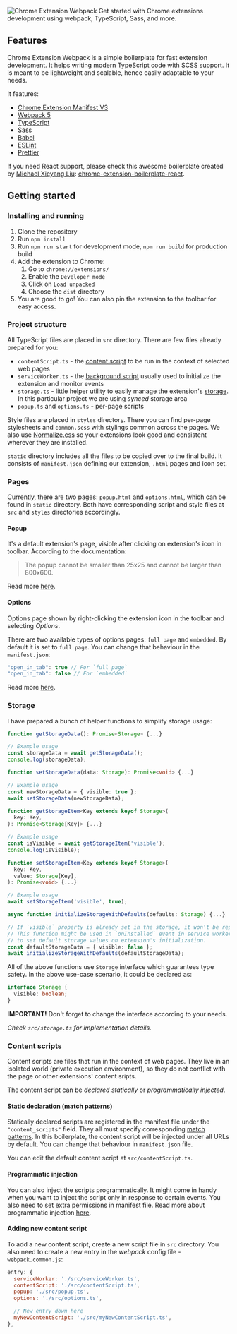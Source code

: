 ![Chrome Extension Webpack](https://user-images.githubusercontent.com/21238816/147307879-a3cb179e-3368-412a-88db-284474183884.png)
Get started with Chrome extensions development using webpack, TypeScript, Sass, and more.

## Features

Chrome Extension Webpack is a simple boilerplate for fast extension development. It helps writing modern TypeScript code with SCSS support. 
It is meant to be lightweight and scalable, hence easily adaptable to your needs.

It features:
- [Chrome Extension Manifest V3](https://developer.chrome.com/docs/extensions/mv3/intro/)
- [Webpack 5](https://webpack.js.org)
- [TypeScript](https://www.typescriptlang.org)
- [Sass](https://sass-lang.com)
- [Babel](https://babeljs.io/)
- [ESLint](https://eslint.org/)
- [Prettier](https://prettier.io/)

If you need React support, please check this awesome boilerplate created by [Michael Xieyang Liu](https://github.com/lxieyang): [chrome-extension-boilerplate-react](https://github.com/lxieyang/chrome-extension-boilerplate-react).

## Getting started

### Installing and running

1. Clone the repository
2. Run `npm install`
3. Run `npm run start` for development mode, `npm run build` for production build
4. Add the extension to Chrome:
    1. Go to `chrome://extensions/`
    2. Enable the `Developer mode`
    3. Click on `Load unpacked`
    4. Choose the `dist` directory
5. You are good to go! You can also pin the extension to the toolbar for easy access.

### Project structure

All TypeScript files are placed in `src` directory. There are few files already prepared for you:
- `contentScript.ts` - the [content script](https://developer.chrome.com/docs/extensions/mv3/content_scripts/) to be run in the context of selected web pages
- `serviceWorker.ts` - the [background script](https://developer.chrome.com/docs/extensions/mv3/service_workers/) usually used to initialize the extension and monitor events
- `storage.ts` - little helper utility to easily manage the extension's [storage](https://developer.chrome.com/docs/extensions/reference/storage/). In this particular project we are using *synced* storage area
- `popup.ts` and `options.ts` - per-page scripts

Style files are placed in `styles` directory. There you can find per-page stylesheets and `common.scss` with stylings common across the pages.
We also use [Normalize.css](https://necolas.github.io/normalize.css/) so your extensions look good and consistent wherever they are installed.

`static` directory includes all the files to be copied over to the final build. It consists of `manifest.json` defining our extension, `.html` pages and icon set.

### Pages

Currently, there are two pages: `popup.html` and `options.html`, which can be found in `static` directory. Both have corresponding script and style files at `src` and `styles` directories accordingly.

#### Popup

It's a default extension's page, visible after clicking on extension's icon in toolbar. According to the documentation:
> The popup cannot be smaller than 25x25 and cannot be larger than 800x600.

Read more [here](https://developer.chrome.com/docs/extensions/reference/browserAction/#popup).

#### Options

Options page shown by right-clicking the extension icon in the toolbar and selecting *Options*.

There are two available types of options pages: `full page` and `embedded`. By default it is set to `full page`. You can change that behaviour in the `manifest.json`:

```javascript
"open_in_tab": true // For `full page`
"open_in_tab": false // For `embedded`
```

Read more [here](https://developer.chrome.com/docs/extensions/mv3/options/).

### Storage

I have prepared a bunch of helper functions to simplify storage usage:

```typescript
function getStorageData(): Promise<Storage> {...}

// Example usage
const storageData = await getStorageData();
console.log(storageData);
```

```typescript
function setStorageData(data: Storage): Promise<void> {...}

// Example usage
const newStorageData = { visible: true };
await setStorageData(newStorageData);
```

```typescript
function getStorageItem<Key extends keyof Storage>(
  key: Key,
): Promise<Storage[Key]> {...}

// Example usage
const isVisible = await getStorageItem('visible');
console.log(isVisible);
```

```typescript
function setStorageItem<Key extends keyof Storage>(
  key: Key,
  value: Storage[Key],
): Promise<void> {...}

// Example usage
await setStorageItem('visible', true);
```

```typescript
async function initializeStorageWithDefaults(defaults: Storage) {...}

// If `visible` property is already set in the storage, it won't be replaced.
// This function might be used in `onInstalled` event in service worker
// to set default storage values on extension's initialization.
const defaultStorageData = { visible: false };
await initializeStorageWithDefaults(defaultStorageData);
```

All of the above functions use `Storage` interface which guarantees type safety. In the above use-case scenario, it could be declared as:

```typescript
interface Storage {
  visible: boolean;
}
```

**IMPORTANT!** Don't forget to change the interface according to your needs.

*Check `src/storage.ts` for implementation details.*

### Content scripts

Content scripts are files that run in the context of web pages. They live in an isolated world (private execution environment), so they do not conflict with the page or other extensions' content sripts.

The content script can be *declared statically* or *programmatically injected*.

#### Static declaration (match patterns)

Statically declared scripts are registered in the manifest file under the `"content_scripts"` field. They all must specify corresponding [match patterns](https://developer.chrome.com/docs/extensions/mv3/match_patterns/). In this boilerplate, the content script will be injected under all URLs by default. You can change that behaviour in `manifest.json` file. 

You can edit the default content script at `src/contentScript.ts`.

#### Programmatic injection

You can also inject the scripts programmatically. It might come in handy when you want to inject the script only in response to certain events. You also need to set extra permissions in manifest file. Read more about programmatic injection [here](https://developer.chrome.com/docs/extensions/mv3/content_scripts/#programmatic).

#### Adding new content script

To add a new content script, create a new script file in `src` directory. You also need to create a new entry in the *webpack* config file - `webpack.common.js`:

```javascript
entry: {
  serviceWorker: './src/serviceWorker.ts',
  contentScript: './src/contentScript.ts',
  popup: './src/popup.ts',
  options: './src/options.ts',

  // New entry down here
  myNewContentScript: './src/myNewContentScript.ts',
},
```
